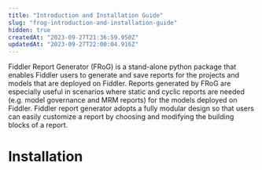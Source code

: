 ```yaml
---
title: "Introduction and Installation Guide"
slug: "frog-introduction-and-installation-guide"
hidden: true
createdAt: "2023-09-27T21:36:59.950Z"
updatedAt: "2023-09-27T22:00:04.916Z"
---
```

Fiddler Report Generator (FRoG) is a stand-alone python package that enables Fiddler users to generate and save reports for the projects and models that are deployed on Fiddler. Reports generated by FRoG are especially useful in scenarios where static and cyclic reports are needed (e.g. model governance and MRM reports) for the models deployed on Fiddler. Fiddler report generator adopts a fully modular design so that users can easily customize a report by choosing and modifying the building blocks of a report.

# Installation